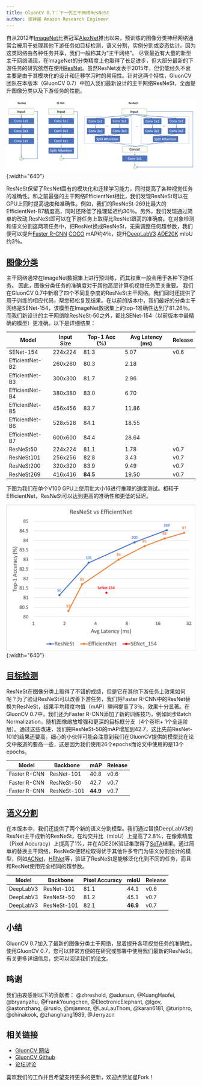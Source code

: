 ```yaml
---
title: GluonCV 0.7：下一代主干网络ResNeSt
author: 张钟越 Amazon Research Engineer
---
```


自从2012年[ImageNet](http://www.image-net.org/challenges/LSVRC/2012/)比赛冠军[AlexNet](https://zh.wikipedia.org/wiki/AlexNet)推出以来，预训练的图像分类神经网络通常会被用于处理其他下游任务如目标检测，语义分割，实例分割或姿态估计。因为这类网络由各种任务共享，我们一般称其为“主干网络”。 尽管最近有大量的新型主干网络涌现，在ImageNet的分类精度上也取得了长足进步，但大部分最新的下游任务的研究依然在使用[ResNet](https://arxiv.org/abs/1512.03385)。虽然ResNet发表于2015年，但仍能经久不衰主要是由于其模块化的设计和迁移学习时的易用性。针对这两个特性，GluonCV团队在本版本（GluonCV 0.7）中加入我们最新设计的主干网络ResNeSt，全面提升图像分类以及下游任务的性能。

![](img/gluon-cv-0.7-resnest.png){:width="640"}

ResNeSt保留了ResNet固有的模块化和迁移学习能力，同时提高了各种视觉任务的准确性。和之前最强的主干网络EfficientNet相比，我们发现ResNeSt可以在GPU上同时提高速度和准确性。例如，我们的ResNeSt-269比最大的EfficientNet-B7精度高，同时还降低了推理延迟约30％。另外，我们发现通过简单的改动,ResNeSt即可以在下游任务上取得比ResNet跟高的准确度。在对象检测和语义分割这两项任务中，把ResNet换成ResNeSt，无需调整任何超参数，我们便可以提升[Faster R-CNN](https://arxiv.org/abs/1506.01497) [COCO](http://cocodataset.org) mAP约4％，提升[DeepLabV3](https://arxiv.org/abs/1706.05587) [ADE20K](https://groups.csail.mit.edu/vision/datasets/ADE20K/) mIoU约3％。


## [图像分类](https://gluon-cv.mxnet.io/model_zoo/classification.html#resnest)

主干网络通常在ImageNet数据集上进行预训练，而其权重一般会用于各种下游任务。 因此，图像分类任务的准确度对于其他高层计算机视觉任务至关重要。 我们在GluonCV 0.7中新增了四个不同复杂度的ResNeSt主干网络。我们同时还提供了用于训练的相应代码，帮您轻松复现结果。在以前的版本中，我们最好的分类主干网络是SENet-154，该模型在ImageNet数据集上的top-1准确性达到了81.26％。而我们新设计的主干网络除ResNeSt-50之外，都比SENet-154（以前版本中最精确的模型）更准确。以下是详细结果：

| Model           | Input Size | Top-1 Acc (%) | Avg Latency (ms) | Release | 
| --------------- | ---------- | ------------- | ---------------- | ------- |
| SENet-154       | 224x224    | 81.3          | 5.07             | v0.6    |
| EfficientNet-B2 | 260x260    | 80.3          | 2.18             |         |
| EfficientNet-B3 | 300x300    | 81.7 	       | 2.96             |         |
| EfficientNet-B4 | 380x380    | 83.0          | 6.70             |         |
| EfficientNet-B5 | 456x456    | 83.7          | 11.86            |         |
| EfficientNet-B6 | 528x528    | 84.1          | 18.55            |         |
| EfficientNet-B7 | 600x600    | 84.4          | 28.64            |         |
| ResNeSt50       | 224x224    | 81.1          | 1.78             | v0.7    |
| ResNeSt101      | 256x256    | 82.8          | 3.43             | v0.7    |
| ResNeSt200      | 320x320    | 83.9          | 9.49             | v0.7    |
| ResNeSt269      | 416x416    | **84.5**      | 19.50            | v0.7    |

下图为我们在单个V100 GPU上使用批大小16进行推理的速度测试。相较于EfficientNet，ResNeSt可以达到更高的准确性和更低的延迟。

![](img/gluon-cv-0.7-resnest_vs_efficientnet.png){:width="640"}

## [目标检测](https://gluon-cv.mxnet.io/model_zoo/detection.html#id65)

ResNeSt在图像分类上取得了不错的成绩，但是它在其他下游任务上效果如何呢？为了验证ResNeSt可以改善下游任务，我们将Faster R-CNN中的ResNet替换为ResNeSt，结果平均精度均值（mAP）瞬间提高了3％，效果十分显著。在GluonCV 0.7中，我们还为Faster R-CNN添加了新的训练技巧，例如同步Batch Normalization，随机图像缩放增强和更深的目标框分支（4个卷积+ 1个全连阶层）。通过这些改进，我们把ResNeSt-50的mAP增加到42.7，这比先前ResNet-101的结果还要高。细心的小伙伴可能会注意到我们在GluonCV提供的模型比在论文中报道的要高一些，这是因为我们使用26个epochs而论文中使用的是13个epochs。

| Model        | Backbone    | mAP      | Release |
| ------------ | ----------- | -------- | ------- |
| Faster R-CNN | ResNet-101  | 40.8     | v0.6    |
| Faster R-CNN | ResNeSt-50  | 42.7     | v0.7    |
| Faster R-CNN | ResNeSt-101 | **44.9** | v0.7    |

## [语义分割](https://gluon-cv.mxnet.io/model_zoo/segmentation.html#ade20k-dataset)

在本版本中，我们还提供了两个新的语义分割模型。我们通过替换DeepLabV3的ResNet主干成新的ResNeSt，在均交并比（mIoU）上提高了2.8%，在像素精度（Pixel Accuracy）上提高了1%，并在ADE20K验证集取得了[SoTA](https://paperswithcode.com/sota/semantic-segmentation-on-ade20k?p=resnest-split-attention-networks)结果。通过简单的替换主干网络，ResNeSt便轻松取得优于其他许多专门为语义分割设计的模型，例如[ACNet](https://arxiv.org/abs/1908.03930)，[HRNet](https://arxiv.org/abs/1908.07919)等，验证了ResNeSt是能够泛化化到不同的任务，而且和ResNet使用完全相同的超参数。

| Model     | Backbone    | Pixel Accuracy | mIoU     | Release |
| --------- | ----------- | -------------- | -------- | ------- |
| DeepLabV3 | ResNet-101  | 81.1           | 44.1     | v0.6    |
| DeepLabV3 | ResNeSt-50  | 81.2           | 45.1     | v0.7    |
| DeepLabV3 | ResNeSt-101 | 82.1           | **46.9** | v0.7    |

## 小结

GluonCV 0.7加入了最新的图像分类主干网络，显着提升各项视觉任务的准确性。使用GluonCV 0.7，您可以非常方便的在研究或部署中使用我们最新的ResNeSt。有关更多详细信息，您可以阅读我们的[论文](https://arxiv.org/abs/2004.08955)。

## 鸣谢

我们由衷感谢以下的贡献者：
@zhreshold, @adursun, @KuangHaofei, @bryanyzhu, @FrankYoungchen, @ElectronicElephant, @lgov, @astonzhang, @ruslo, @mjamroz, @LauLauThom, @karan6181, @turiphro, @chinakook, @zhanghang1989, @Jerryzcn

## 相关链接

- [GluonCV 网站](https://gluon-cv.mxnet.io/index.html)
- [GluonCV Github](https://github.com/dmlc/gluon-cv)
- [论坛讨论](https://discuss.gluon.ai/)

喜欢我们的工作并且希望支持更多的更新，欢迎点赞加星Fork！
